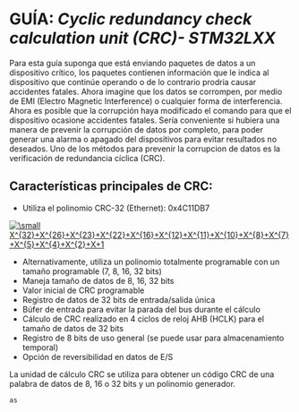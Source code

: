 # **GUÍA:** *Cyclic redundancy check calculation unit (CRC)- STM32LXX*
Para esta guía suponga que está enviando paquetes de datos a un dispositivo crítico, los paquetes contienen información que le indica al dispositivo que continúe operando o de lo contrario prodria causar accidentes fatales. Ahora imagine que los datos se corrompen, por medio de EMI (Electro Magnetic Interference) o cualquier forma de interferencia. Ahora es posible que la corrupción haya modificado el comando para que el dispositivo ocasione accidentes fatales. Sería conveniente si hubiera una manera de prevenir la corrupción de datos por completo, para poder generar una alarma o apagado del dispositivos para evitar resultados no deseados. Uno de los métodos para prevenir la corrupcion de datos es la verificación de redundancia cíclica (CRC).

## Características principales de CRC:

- Utiliza el polinomio CRC-32 (Ethernet): 0x4C11DB7

<a href="https://www.codecogs.com/eqnedit.php?latex=\small&space;X^{32}&plus;X^{26}&plus;X^{23}&plus;X^{22}&plus;X^{16}&plus;X^{12}&plus;X^{11}&plus;X^{10}&plus;X^{8}&plus;X^{7}&plus;X^{5}&plus;X^{4}&plus;X^{2}&plus;X&plus;1" target="_blank"><img src="https://latex.codecogs.com/gif.latex?\small&space;X^{32}&plus;X^{26}&plus;X^{23}&plus;X^{22}&plus;X^{16}&plus;X^{12}&plus;X^{11}&plus;X^{10}&plus;X^{8}&plus;X^{7}&plus;X^{5}&plus;X^{4}&plus;X^{2}&plus;X&plus;1" title="\small X^{32}+X^{26}+X^{23}+X^{22}+X^{16}+X^{12}+X^{11}+X^{10}+X^{8}+X^{7}+X^{5}+X^{4}+X^{2}+X+1" /></a>

- Alternativamente, utiliza un polinomio totalmente programable con un tamaño programable (7, 8, 16, 32 bits)
- Maneja tamaño de datos de 8, 16, 32 bits
- Valor inicial de CRC programable
- Registro de datos de 32 bits de entrada/salida única
- Búfer de entrada para evitar la parada del bus durante el cálculo
- Cálculo de CRC realizado en 4 ciclos de reloj AHB (HCLK) para el tamaño de datos de 32 bits
- Registro de 8 bits de uso general (se puede usar para almacenamiento temporal)
- Opción de reversibilidad en datos de E/S


La unidad de cálculo CRC se utiliza para obtener un código CRC de una palabra de datos de 8, 16 o 32 bits y un polinomio generador.

```
as
```
